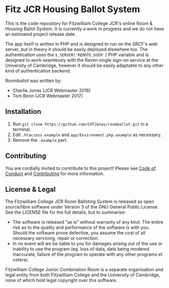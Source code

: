 Fitz JCR Housing Ballot System
====

This is the code repository for Fitzwilliam College JCR's online Room & Housing Ballot System. It is currently a work in progress and we do not have an estimated project release date.

The app itself is written in PHP and is designed to run on the SRCF's web server, but in theory it should be easily deployed elsewhere too. The authentication uses the `$_SERVER['REMOTE_USER']` PHP variable and is designed to work seamlessly with the Raven single sign-on service at the University of Cambridge, however it should be easily adaptable to any other kind of authentication backend.

Roomballot was written by:
* Charlie Jonas (JCR Webmaster 2016)
* Tom Benn (JCR Webmaster 2017)

Installation
----

1. Run `git clone https://github.com/CHTJonas/roomballot.git` in a terminal.
2. Edit `.htaccess.example` and `app/Environment.php.example` as necessary.
3. Remove the `.example` part.

Contributing
----

You are cordially invited to contribute to this project! Please see [Code of Conduct](https://github.com/CHTJonas/roomballot/blob/master/CODE_OF_CONDUCT.md) and [Contributing](https://github.com/CHTJonas/roomballot/blob/master/CONTRIBUTING.md) for more information.

License & Legal
----

The Fitzwilliam College JCR Room Balloting System is released as open source/libre software under Version 3 of the GNU General Public License. See the LICENSE file for the full details, but to summarise:
* The software is released “as is” without warranty of any kind. The entire risk as to the quality and performance of the software is with you. Should the software prove defective, you assume the cost of all necessary servicing, repair or correction.
* In no event will we be liable to you for damages arising out of the use or inability to use the program (eg. loss of data, data being rendered inaccurate, failure of the program to operate with any other programs et cetera).

Fitzwilliam College Junior Combination Room is a separate organisation and legal entity from both Fitzwilliam College and the University of Cambridge, none of which hold legal copyright over this software.
